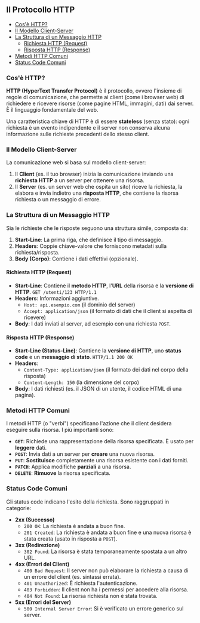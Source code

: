 ## Il Protocollo HTTP <!-- omit in toc -->

- [Cos'è HTTP?](#cosè-http)
- [Il Modello Client-Server](#il-modello-client-server)
- [La Struttura di un Messaggio HTTP](#la-struttura-di-un-messaggio-http)
  - [Richiesta HTTP (Request)](#richiesta-http-request)
  - [Risposta HTTP (Response)](#risposta-http-response)
- [Metodi HTTP Comuni](#metodi-http-comuni)
- [Status Code Comuni](#status-code-comuni)

### Cos'è HTTP?

**HTTP (HyperText Transfer Protocol)** è il protocollo, ovvero l'insieme di regole di comunicazione, che permette ai client (come i browser web) di richiedere e ricevere risorse (come pagine HTML, immagini, dati) dai server. È il linguaggio fondamentale del web.

Una caratteristica chiave di HTTP è di essere **stateless** (senza stato): ogni richiesta è un evento indipendente e il server non conserva alcuna informazione sulle richieste precedenti dello stesso client.

### Il Modello Client-Server

La comunicazione web si basa sul modello client-server:

1.  Il **Client** (es. il tuo browser) inizia la comunicazione inviando una **richiesta HTTP** a un server per ottenere una risorsa.
2.  Il **Server** (es. un server web che ospita un sito) riceve la richiesta, la elabora e invia indietro una **risposta HTTP**, che contiene la risorsa richiesta o un messaggio di errore.

### La Struttura di un Messaggio HTTP

Sia le richieste che le risposte seguono una struttura simile, composta da:

1.  **Start-Line**: La prima riga, che definisce il tipo di messaggio.
2.  **Headers**: Coppie chiave-valore che forniscono metadati sulla richiesta/risposta.
3.  **Body (Corpo)**: Contiene i dati effettivi (opzionale).

#### Richiesta HTTP (Request)

- **Start-Line**: Contiene il **metodo HTTP**, l'**URL** della risorsa e la **versione di HTTP**.
  `GET /utenti/123 HTTP/1.1`
- **Headers**: Informazioni aggiuntive.
  - `Host: api.esempio.com` (il dominio del server)
  - `Accept: application/json` (il formato di dati che il client si aspetta di ricevere)
- **Body**: I dati inviati al server, ad esempio con una richiesta `POST`.

#### Risposta HTTP (Response)

- **Start-Line (Status-Line)**: Contiene la **versione di HTTP**, uno **status code** e un **messaggio di stato**.
  `HTTP/1.1 200 OK`
- **Headers**:
  - `Content-Type: application/json` (il formato dei dati nel corpo della risposta)
  - `Content-Length: 150` (la dimensione del corpo)
- **Body**: I dati richiesti (es. il JSON di un utente, il codice HTML di una pagina).

### Metodi HTTP Comuni

I metodi HTTP (o "verbi") specificano l'azione che il client desidera eseguire sulla risorsa. I più importanti sono:

- **`GET`**: Richiede una rappresentazione della risorsa specificata. È usato per **leggere** dati.
- **`POST`**: Invia dati a un server per **creare** una nuova risorsa.
- **`PUT`**: **Sostituisce** completamente una risorsa esistente con i dati forniti.
- **`PATCH`**: Applica modifiche **parziali** a una risorsa.
- **`DELETE`**: **Rimuove** la risorsa specificata.

### Status Code Comuni

Gli status code indicano l'esito della richiesta. Sono raggruppati in categorie:

- **2xx (Successo)**
  - `200 OK`: La richiesta è andata a buon fine.
  - `201 Created`: La richiesta è andata a buon fine e una nuova risorsa è stata creata (usato in risposta a `POST`).
- **3xx (Redirezione)**
  - `302 Found`: La risorsa è stata temporaneamente spostata a un altro URL.
- **4xx (Errori del Client)**
  - `400 Bad Request`: Il server non può elaborare la richiesta a causa di un errore del client (es. sintassi errata).
  - `401 Unauthorized`: È richiesta l'autenticazione.
  - `403 Forbidden`: Il client non ha i permessi per accedere alla risorsa.
  - `404 Not Found`: La risorsa richiesta non è stata trovata.
- **5xx (Errori del Server)**
  - `500 Internal Server Error`: Si è verificato un errore generico sul server.
